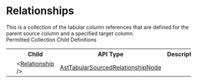 # Relationships

<div class="LanguageSummary"><div class ="SummaryItem">This is a collection of the tabular column references that are defined for the parent source column and a specified target column.</div></div><div class="SchemaBindingGroup"><div class="SchemaBindingGroupHeader">Permitted Collection Child Definitions</div><table id="SchemaBindingList" class="SchemaBindingList"><tbody><tr><th class="SchemaBindingIconColumnHeader">&nbsp;</th><th class="SchemaBindingNameColumnHeader">Child</th><th class="SchemaBindingTypeColumnHeader">API Type</th><th class="SchemaBindingSummaryColumnHeader">Description</th></tr><tr class="cd0"><td class="SchemaBindingIcon"><div class="NotRequired" /></td><td class="SchemaBindingName"><span class="punc">&lt;</span><a href=../api-reference/Varigence.Languages.Biml.Tabular.AstTabularSourcedRelationshipNode.html">Relationship</a><span class="punc"> /&gt;</span></td><td class="SchemaBindingType"><a href="Varigence.Languages.Biml.Tabular.AstTabularSourcedRelationshipNode.html">AstTabularSourcedRelationshipNode</a></td><td class="SchemaBindingSummary">&nbsp;</td></tr></tbody></table></div>